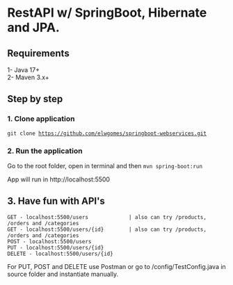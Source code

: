 # RestAPI w/ SpringBoot, Hibernate and JPA.

<h2>Requirements</h2>

1- Java 17+<br>
2- Maven 3.x+

<h2>Step by step</h2>

<h3>1. Clone application</h3>

<code>git clone https://github.com/elwgomes/springboot-webservices.git</code>

<h3>2. Run the application</h3>
Go to the root folder, open in terminal and then <code>mvn spring-boot:run</code>

App will run in http://localhost:5500

<h2>3. Have fun with API's</h2>

```
GET - localhost:5500/users             | also can try /products, /orders and /categories
GET - localhost:5500/users/{id}        | also can try /products, /orders and /categories
POST - localhost:5500/users
PUT - localhost:5500/users/{id}
DELETE - localhost:5500/users/{id}
```

For PUT, POST and DELETE use Postman or go to /config/TestConfig.java in source folder and instantiate manually.

  
